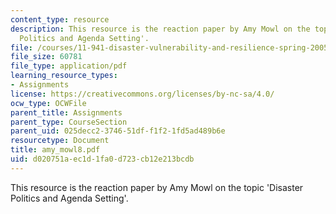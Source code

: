 ```yaml
---
content_type: resource
description: This resource is the reaction paper by Amy Mowl on the topic 'Disaster
  Politics and Agenda Setting'.
file: /courses/11-941-disaster-vulnerability-and-resilience-spring-2005/d020751aec1d1fa0d723cb12e213bcdb_amy_mowl8.pdf
file_size: 60781
file_type: application/pdf
learning_resource_types:
- Assignments
license: https://creativecommons.org/licenses/by-nc-sa/4.0/
ocw_type: OCWFile
parent_title: Assignments
parent_type: CourseSection
parent_uid: 025decc2-3746-51df-f1f2-1fd5ad489b6e
resourcetype: Document
title: amy_mowl8.pdf
uid: d020751a-ec1d-1fa0-d723-cb12e213bcdb
---
```

This resource is the reaction paper by Amy Mowl on the topic 'Disaster Politics and Agenda Setting'.